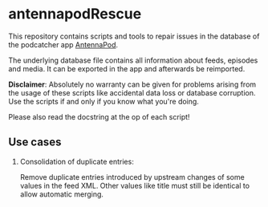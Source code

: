 # antennapodRescue

This repository contains scripts and tools to repair issues in the database of the podcatcher app
[AntennaPod](https://github.com/AntennaPod/AntennaPod).

The underlying database file contains all information about feeds, episodes and media.
It can be exported in the app and afterwards be reimported.

**Disclaimer**: Absolutely no warranty can be given for problems arising from the usage of these scripts 
like accidental data loss or database corruption. 
Use the scripts if and only if you know what you're doing.

Please also read the docstring at the op of each script!

## Use cases
1. Consolidation of duplicate entries:

    Remove duplicate entries introduced by upstream changes of some values in the feed XML.
    Other values like title must still be identical to allow automatic merging.



